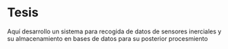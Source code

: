 # Tesis 

Aquí desarrollo un sistema para recogida de datos de sensores inerciales y su almacenamiento en bases de datos para su posterior procesmiento
